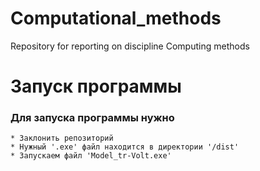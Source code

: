 # Computational_methods
 Repository for reporting on discipline Computing methods
 
 
 
 Запуск программы
=====================
 
 ### Для запуска программы нужно  
    * Заклонить репозиторий
    * Нужный '.exe' файл находится в директории '/dist'
    * Запускаем файл 'Model_tr-Volt.exe'
 
